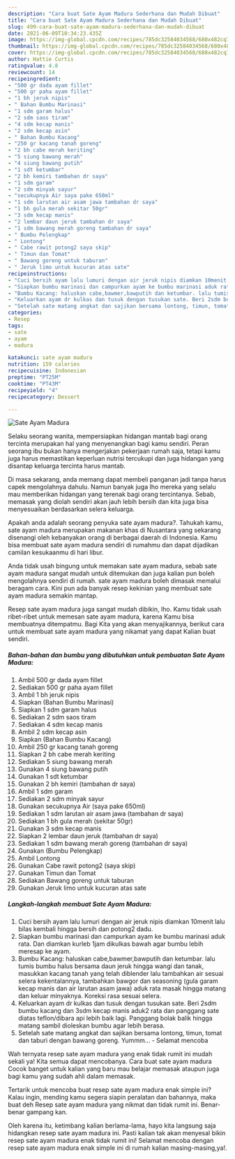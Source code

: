 ```yaml
---
description: "Cara buat Sate Ayam Madura Sederhana dan Mudah Dibuat"
title: "Cara buat Sate Ayam Madura Sederhana dan Mudah Dibuat"
slug: 499-cara-buat-sate-ayam-madura-sederhana-dan-mudah-dibuat
date: 2021-06-09T10:34:23.435Z
image: https://img-global.cpcdn.com/recipes/785dc32584034568/680x482cq70/sate-ayam-madura-foto-resep-utama.jpg
thumbnail: https://img-global.cpcdn.com/recipes/785dc32584034568/680x482cq70/sate-ayam-madura-foto-resep-utama.jpg
cover: https://img-global.cpcdn.com/recipes/785dc32584034568/680x482cq70/sate-ayam-madura-foto-resep-utama.jpg
author: Hattie Curtis
ratingvalue: 4.8
reviewcount: 14
recipeingredient:
- "500 gr dada ayam fillet"
- "500 gr paha ayam fillet"
- "1 bh jeruk nipis"
- " Bahan Bumbu Marinasi"
- "1 sdm garam halus"
- "2 sdm saos tiram"
- "4 sdm kecap manis"
- "2 sdm kecap asin"
- " Bahan Bumbu Kacang"
- "250 gr kacang tanah goreng"
- "2 bh cabe merah keriting"
- "5 siung bawang merah"
- "4 siung bawang putih"
- "1 sdt ketumbar"
- "2 bh kemiri tambahan dr saya"
- "1 sdm garam"
- "2 sdm minyak sayur"
- "secukupnya Air saya pake 650ml"
- "1 sdm larutan air asam jawa tambahan dr saya"
- "1 bh gula merah sekitar 50gr"
- "3 sdm kecap manis"
- "2 lembar daun jeruk tambahan dr saya"
- "1 sdm bawang merah goreng tambahan dr saya"
- " Bumbu Pelengkap"
- " Lontong"
- " Cabe rawit potong2 saya skip"
- " Timun dan Tomat"
- " Bawang goreng untuk taburan"
- " Jeruk limo untuk kucuran atas sate"
recipeinstructions:
- "Cuci bersih ayam lalu lumuri dengan air jeruk nipis diamkan 10menit lalu bilas kembali hingga bersih dan potong2 dadu."
- "Siapkan bumbu marinasi dan campurkan ayam ke bumbu marinasi aduk rata. Dan diamkan kurleb 1jam dikulkas bawah agar bumbu lebih meresap ke ayam."
- "Bumbu Kacang: haluskan cabe,bawmer,bawputih dan ketumbar. lalu tumis bumbu halus bersama daun jeruk hingga wangi dan tanak, masukkan kacang tanah yang telah diblender lalu tambahkan air sesuai selera kekentalannya, tambahkan bawgor dan seasoning (gula garam kecap manis dan air larutan asam jawa) aduk rata masak hingga matang dan keluar minyaknya. Koreksi rasa sesuai selera."
- "Keluarkan ayam dr kulkas dan tusuk dengan tusukan sate. Beri 2sdm bumbu kacang dan 3sdm kecap manis aduk2 rata dan panggang sate diatas teflon/dibara api lebih baik lagi. Panggang bolak balik hingga matang sambil dioleskan bumbu agar lebih berasa."
- "Setelah sate matang angkat dan sajikan bersama lontong, timun, tomat dan taburi dengan bawang goreng. Yummm... Selamat mencoba"
categories:
- Resep
tags:
- sate
- ayam
- madura

katakunci: sate ayam madura 
nutrition: 159 calories
recipecuisine: Indonesian
preptime: "PT25M"
cooktime: "PT43M"
recipeyield: "4"
recipecategory: Dessert

---
```



![Sate Ayam Madura](https://img-global.cpcdn.com/recipes/785dc32584034568/680x482cq70/sate-ayam-madura-foto-resep-utama.jpg)

Selaku seorang wanita, mempersiapkan hidangan mantab bagi orang tercinta merupakan hal yang menyenangkan bagi kamu sendiri. Peran seorang ibu bukan hanya mengerjakan pekerjaan rumah saja, tetapi kamu juga harus memastikan keperluan nutrisi tercukupi dan juga hidangan yang disantap keluarga tercinta harus mantab.

Di masa  sekarang, anda memang dapat membeli panganan jadi tanpa harus capek mengolahnya dahulu. Namun banyak juga lho mereka yang selalu mau memberikan hidangan yang terenak bagi orang tercintanya. Sebab, memasak yang diolah sendiri akan jauh lebih bersih dan kita juga bisa menyesuaikan berdasarkan selera keluarga. 



Apakah anda adalah seorang penyuka sate ayam madura?. Tahukah kamu, sate ayam madura merupakan makanan khas di Nusantara yang sekarang disenangi oleh kebanyakan orang di berbagai daerah di Indonesia. Kamu bisa membuat sate ayam madura sendiri di rumahmu dan dapat dijadikan camilan kesukaanmu di hari libur.

Anda tidak usah bingung untuk memakan sate ayam madura, sebab sate ayam madura sangat mudah untuk ditemukan dan juga kalian pun boleh mengolahnya sendiri di rumah. sate ayam madura boleh dimasak memalui beragam cara. Kini pun ada banyak resep kekinian yang membuat sate ayam madura semakin mantap.

Resep sate ayam madura juga sangat mudah dibikin, lho. Kamu tidak usah ribet-ribet untuk memesan sate ayam madura, karena Kamu bisa membuatnya ditempatmu. Bagi Kita yang akan menyajikannya, berikut cara untuk membuat sate ayam madura yang nikamat yang dapat Kalian buat sendiri.

<!--inarticleads1-->

##### Bahan-bahan dan bumbu yang dibutuhkan untuk pembuatan Sate Ayam Madura:

1. Ambil 500 gr dada ayam fillet
1. Sediakan 500 gr paha ayam fillet
1. Ambil 1 bh jeruk nipis
1. Siapkan  (Bahan Bumbu Marinasi)
1. Siapkan 1 sdm garam halus
1. Sediakan 2 sdm saos tiram
1. Sediakan 4 sdm kecap manis
1. Ambil 2 sdm kecap asin
1. Siapkan  (Bahan Bumbu Kacang)
1. Ambil 250 gr kacang tanah goreng
1. Siapkan 2 bh cabe merah keriting
1. Sediakan 5 siung bawang merah
1. Gunakan 4 siung bawang putih
1. Gunakan 1 sdt ketumbar
1. Gunakan 2 bh kemiri (tambahan dr saya)
1. Ambil 1 sdm garam
1. Sediakan 2 sdm minyak sayur
1. Gunakan secukupnya Air (saya pake 650ml)
1. Sediakan 1 sdm larutan air asam jawa (tambahan dr saya)
1. Sediakan 1 bh gula merah (sekitar 50gr)
1. Gunakan 3 sdm kecap manis
1. Siapkan 2 lembar daun jeruk (tambahan dr saya)
1. Sediakan 1 sdm bawang merah goreng (tambahan dr saya)
1. Gunakan  (Bumbu Pelengkap)
1. Ambil  Lontong
1. Gunakan  Cabe rawit potong2 (saya skip)
1. Gunakan  Timun dan Tomat
1. Sediakan  Bawang goreng untuk taburan
1. Gunakan  Jeruk limo untuk kucuran atas sate




<!--inarticleads2-->

##### Langkah-langkah membuat Sate Ayam Madura:

1. Cuci bersih ayam lalu lumuri dengan air jeruk nipis diamkan 10menit lalu bilas kembali hingga bersih dan potong2 dadu.
1. Siapkan bumbu marinasi dan campurkan ayam ke bumbu marinasi aduk rata. Dan diamkan kurleb 1jam dikulkas bawah agar bumbu lebih meresap ke ayam.
1. Bumbu Kacang: haluskan cabe,bawmer,bawputih dan ketumbar. lalu tumis bumbu halus bersama daun jeruk hingga wangi dan tanak, masukkan kacang tanah yang telah diblender lalu tambahkan air sesuai selera kekentalannya, tambahkan bawgor dan seasoning (gula garam kecap manis dan air larutan asam jawa) aduk rata masak hingga matang dan keluar minyaknya. Koreksi rasa sesuai selera.
1. Keluarkan ayam dr kulkas dan tusuk dengan tusukan sate. Beri 2sdm bumbu kacang dan 3sdm kecap manis aduk2 rata dan panggang sate diatas teflon/dibara api lebih baik lagi. Panggang bolak balik hingga matang sambil dioleskan bumbu agar lebih berasa.
1. Setelah sate matang angkat dan sajikan bersama lontong, timun, tomat dan taburi dengan bawang goreng. Yummm... - Selamat mencoba




Wah ternyata resep sate ayam madura yang enak tidak rumit ini mudah sekali ya! Kita semua dapat mencobanya. Cara buat sate ayam madura Cocok banget untuk kalian yang baru mau belajar memasak ataupun juga bagi kamu yang sudah ahli dalam memasak.

Tertarik untuk mencoba buat resep sate ayam madura enak simple ini? Kalau ingin, mending kamu segera siapin peralatan dan bahannya, maka buat deh Resep sate ayam madura yang nikmat dan tidak rumit ini. Benar-benar gampang kan. 

Oleh karena itu, ketimbang kalian berlama-lama, hayo kita langsung saja hidangkan resep sate ayam madura ini. Pasti kalian tak akan menyesal bikin resep sate ayam madura enak tidak rumit ini! Selamat mencoba dengan resep sate ayam madura enak simple ini di rumah kalian masing-masing,ya!.

